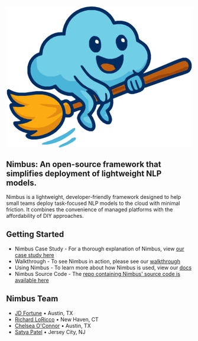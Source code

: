 <p align="center">
  <img src="https://github.com/nimbusNLP/nimbusNLP.github.io/blob/main/static/img/nimbusMain.png" width="500" height="auto" />
</p>

## Nimbus: An open-source framework that simplifies deployment of lightweight NLP models.

Nimbus is a lightweight, developer-friendly framework designed to help small teams deploy task-focused NLP models to the cloud with minimal friction. It combines the convenience of managed platforms with the affordability of DIY approaches.

## Getting Started

- Nimbus Case Study - For a thorough explanation of Nimbus, view [our case study here](https://nimbusnlp.github.io/docs/introduction)
- Walkthrough - To see Nimbus in action, please see our [walkthrough](https://nimbusnlp.github.io/walkthrough)
- Using Nimbus - To learn more about how Nimbus is used, view our [docs](https://github.com/nimbusNLP/nimbus/blob/main/README.md)
- Nimbus Source Code - The [repo containing Nimbus' source code is available here](https://github.com/nimbusNLP/nimbus)

## Nimbus Team

- [JD Fortune](https://github.com/JDFortune) • Austin, TX
- [Richard LoRicco](https://github.com/RichardLoRicco) • New Haven, CT
- [Chelsea O'Connor](https://github.com/Chelsoconn) • Austin, TX
- [Satya Patel](https://github.com/satyapatel293) • Jersey City, NJ

